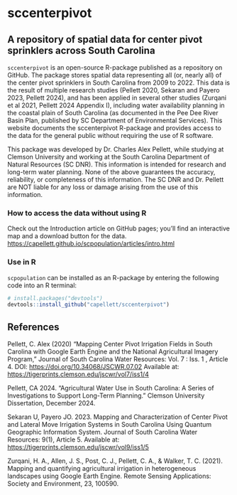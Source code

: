 
<!-- README.md is generated from README.Rmd. Please edit that file -->

# sccenterpivot

<!-- badges: start -->

<!-- badges: end -->

## A repository of spatial data for center pivot sprinklers across South Carolina

`sccenterpivot` is an open-source R-package published as a repository on
GitHub. The package stores spatial data representing all (or, nearly
all) of the center pivot sprinklers in South Carolina from 2009 to 2022.
This data is the result of multiple research studies (Pellett 2020,
Sekaran and Payero 2023, Pellett 2024), and has been applied in several
other studies (Zurqani et al 2021, Pellett 2024 Appendix I), including
water availability planning in the coastal plain of South Carolina (as
documented in the Pee Dee River Basin Plan, published by SC Department
of Environmental Services). This website documents the sccenterpivot
R-package and provides access to the data for the general public without
requiring the use of R software.

This package was developed by Dr. Charles Alex Pellett, while studying
at Clemson University and working at the South Carolina Department of
Natural Resources (SC DNR). This information is intended for research
and long-term water planning. None of the above guarantees the accuracy,
reliability, or completeness of this information. The SC DNR and
Dr. Pellett are NOT liable for any loss or damage arising from the use
of this information.

### How to access the data without using R

Check out the Introduction article on GitHub pages; you’ll find an
interactive map and a download button for the data.
<https://capellett.github.io/scpopulation/articles/intro.html>

### Use in R

`scpopulation` can be installed as an R-package by entering the
following code into an R terminal:

``` r
# install.packages("devtools")
devtools::install_github("capellett/sccenterpivot")
```

## References

Pellett, C. Alex (2020) “Mapping Center Pivot Irrigation Fields in South
Carolina with Google Earth Engine and the National Agricultural Imagery
Program,” Journal of South Carolina Water Resources: Vol. 7 : Iss. 1 ,
Article 4. DOI: <https://doi.org/10.34068/JSCWR.07.02> Available at:
<https://tigerprints.clemson.edu/jscwr/vol7/iss1/4>

Pellett, CA 2024. “Agricultural Water Use in South Carolina: A Series of
Investigations to Support Long-Term Planning.” Clemson University
Dissertation, December 2024.

Sekaran U, Payero JO. 2023. Mapping and Characterization of Center Pivot
and Lateral Move Irrigation Systems in South Carolina Using Quantum
Geographic Information System. Journal of South Carolina Water
Resources: 9(1), Article 5. Available at:
<https://tigerprints.clemson.edu/jscwr/vol9/iss1/5>

Zurqani, H. A., Allen, J. S., Post, C. J., Pellett, C. A., & Walker, T.
C. (2021). Mapping and quantifying agricultural irrigation in
heterogeneous landscapes using Google Earth Engine. Remote Sensing
Applications: Society and Environment, 23, 100590.
